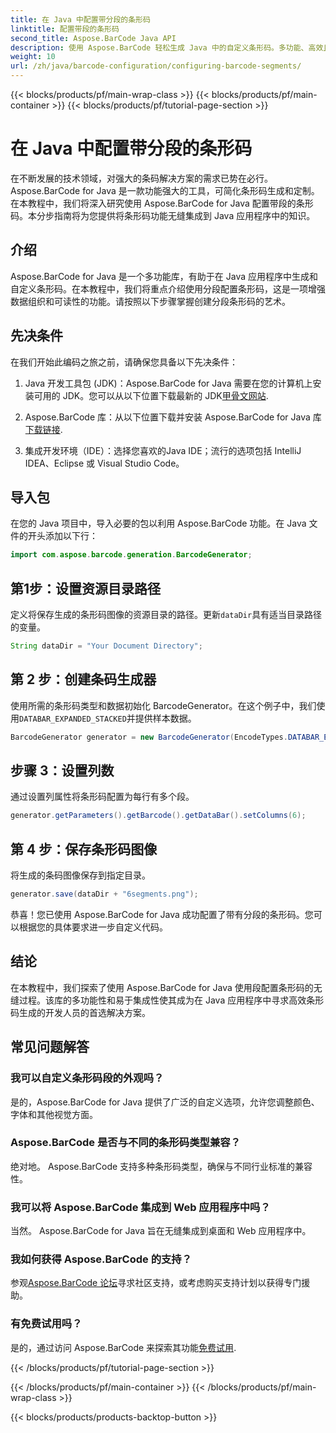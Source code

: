 ```yaml
---
title: 在 Java 中配置带分段的条形码
linktitle: 配置带段的条形码
second_title: Aspose.BarCode Java API
description: 使用 Aspose.BarCode 轻松生成 Java 中的自定义条形码。多功能、高效且对开发人员友好。
weight: 10
url: /zh/java/barcode-configuration/configuring-barcode-segments/
---
```


{{< blocks/products/pf/main-wrap-class >}}
{{< blocks/products/pf/main-container >}}
{{< blocks/products/pf/tutorial-page-section >}}

# 在 Java 中配置带分段的条形码


在不断发展的技术领域，对强大的条码解决方案的需求已势在必行。 Aspose.BarCode for Java 是一款功能强大的工具，可简化条形码生成和定制。在本教程中，我们将深入研究使用 Aspose.BarCode for Java 配置带段的条形码。本分步指南将为您提供将条形码功能无缝集成到 Java 应用程序中的知识。

## 介绍

Aspose.BarCode for Java 是一个多功能库，有助于在 Java 应用程序中生成和自定义条形码。在本教程中，我们将重点介绍使用分段配置条形码，这是一项增强数据组织和可读性的功能。请按照以下步骤掌握创建分段条形码的艺术。

## 先决条件

在我们开始此编码之旅之前，请确保您具备以下先决条件：

1.  Java 开发工具包 (JDK)：Aspose.BarCode for Java 需要在您的计算机上安装可用的 JDK。您可以从以下位置下载最新的 JDK[甲骨文网站](https://www.oracle.com/java/technologies/javase-downloads.html).

2. Aspose.BarCode 库：从以下位置下载并安装 Aspose.BarCode for Java 库[下载链接](https://releases.aspose.com/barcode/java/).

3. 集成开发环境（IDE）：选择您喜欢的Java IDE；流行的选项包括 IntelliJ IDEA、Eclipse 或 Visual Studio Code。

## 导入包

在您的 Java 项目中，导入必要的包以利用 Aspose.BarCode 功能。在 Java 文件的开头添加以下行：

```java
import com.aspose.barcode.generation.BarcodeGenerator;
```

## 第1步：设置资源目录路径

定义将保存生成的条形码图像的资源目录的路径。更新`dataDir`具有适当目录路径的变量。

```java
String dataDir = "Your Document Directory";
```

## 第 2 步：创建条码生成器

使用所需的条形码类型和数据初始化 BarcodeGenerator。在这个例子中，我们使用`DATABAR_EXPANDED_STACKED`并提供样本数据。

```java
BarcodeGenerator generator = new BarcodeGenerator(EncodeTypes.DATABAR_EXPANDED_STACKED, "(01)98898765432106(3202)012345(15)991231");
```

## 步骤 3：设置列数

通过设置列属性将条形码配置为每行有多个段。

```java
generator.getParameters().getBarcode().getDataBar().setColumns(6);
```

## 第 4 步：保存条形码图像

将生成的条码图像保存到指定目录。

```java
generator.save(dataDir + "6segments.png");
```

恭喜！您已使用 Aspose.BarCode for Java 成功配置了带有分段的条形码。您可以根据您的具体要求进一步自定义代码。

## 结论

在本教程中，我们探索了使用 Aspose.BarCode for Java 使用段配置条形码的无缝过程。该库的多功能性和易于集成性使其成为在 Java 应用程序中寻求高效条形码生成的开发人员的首选解决方案。

## 常见问题解答

### 我可以自定义条形码段的外观吗？
是的，Aspose.BarCode for Java 提供了广泛的自定义选项，允许您调整颜色、字体和其他视觉方面。

### Aspose.BarCode 是否与不同的条形码类型兼容？
绝对地。 Aspose.BarCode 支持多种条形码类型，确保与不同行业标准的兼容性。

### 我可以将 Aspose.BarCode 集成到 Web 应用程序中吗？
当然。 Aspose.BarCode for Java 旨在无缝集成到桌面和 Web 应用程序中。

### 我如何获得 Aspose.BarCode 的支持？
参观[Aspose.BarCode 论坛](https://forum.aspose.com/c/barcode/13)寻求社区支持，或考虑购买支持计划以获得专门援助。

### 有免费试用吗？
是的，通过访问 Aspose.BarCode 来探索其功能[免费试用](https://releases.aspose.com/).

{{< /blocks/products/pf/tutorial-page-section >}}

{{< /blocks/products/pf/main-container >}}
{{< /blocks/products/pf/main-wrap-class >}}

{{< blocks/products/products-backtop-button >}}
